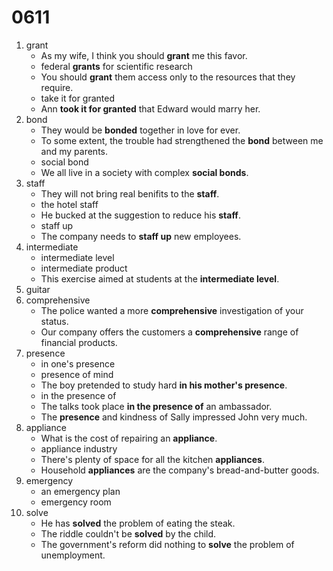 # 0611

1. grant
   - As my wife, I think you should **grant** me this favor.
   - federal **grants** for scientific research
   - You should **grant** them access only to the resources that they require.
   - take it for granted
   - Ann **took it for granted** that Edward would marry her.
2. bond
   - They would be **bonded** together in love for ever.
   - To some extent, the trouble had strengthened the **bond** between me and my parents.
   - social bond
   - We all live in a society with complex **social bonds**.
3. staff
   - They will not bring real benifits to the **staff**.
   - the hotel staff
   - He bucked at the suggestion to reduce his **staff**.
   - staff up
   - The company needs to **staff up** new employees.
4. intermediate
   - intermediate level
   - intermediate product
   - This exercise aimed at students at the **intermediate level**.
5. guitar
6. comprehensive
   - The police wanted a more **comprehensive** investigation of your status.
   - Our company offers the customers a **comprehensive** range of financial products.
7. presence
   - in one's presence
   - presence of mind
   - The boy pretended to study hard **in his mother's presence**.
   - in the presence of
   - The talks took place **in the presence of** an ambassador.
   - The **presence** and kindness of Sally impressed John very much.
8. appliance
   - What is the cost of repairing an **appliance**.
   - appliance industry
   - There's plenty of space for all the kitchen **appliances**.
   - Household **appliances** are the company's bread-and-butter goods.
9. emergency
   - an emergency plan
   - emergency room
10. solve
    - He has **solved** the problem of eating the steak.
    - The riddle couldn't be **solved** by the child.
    - The government's reform did nothing to **solve** the problem of unemployment.